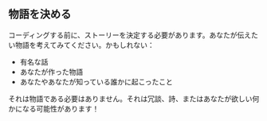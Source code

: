 ## 物語を決める

コーディングする前に、ストーリーを決定する必要があります。あなたが伝えたい物語を考えてみてください。かもしれない：

+ 有名な話
+ あなたが作った物語
+ あなたやあなたが知っている誰かに起こったこと

それは物語である必要はありません。それは冗談、詩、またはあなたが欲しい何かになる可能性があります！